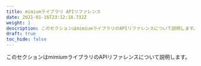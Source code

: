 ```yaml
---
title: mimiumライブラリ APIリファレンス
date: 2021-01-16T23:12:18.732Z
weight: 1
description: このセクションはmimiumライブラリのAPIリファレンスについて説明します。
draft: true
toc_hide: false
---
```

このセクションはmimiumライブラリのAPIリファレンスについて説明します。